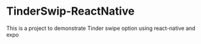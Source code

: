 # TinderSwip-ReactNative

This is a project to demonstrate Tinder swipe option using react-native and expo
